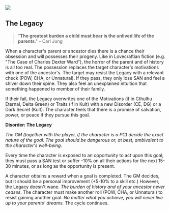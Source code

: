 ![](https://i.imgur.com/65O7BkH.jpeg)

## The Legacy

> "**The greatest burden a child must bear is the unlived life of the parents**." - Carl Jung

When a character's parent or ancestor dies there is a chance their obsession and will possesses their progeny. Like in Lovecraftian fiction (e.g. "The Case of Charles Dexter Ward"), the horror of the parent and of history is all too real. The possession replaces the target character's motivations with one of the ancestor's. The target may resist the Legacy with a relevant check (POW, CHA, or Unnatural). If they pass, they only lose SAN and feel a shiver down their spine. They also feel an unexplained intuition that something happened to member of their family.

If their fail, the Legacy overwrites one of the Motivations (if in Cthulhu Eternal, Delta Green) or Traits (if in Kult) with a new Disorder (CE, DG) or a Dark Secret (Kult). The character feels that there is a promise of salvation, power, or peace if they pursue this goal.

**Disorder: The Legacy**

*The GM (together with the player, if the character is a PC) decide the exact nature of the goal. The goal should be dangerous or, at best, ambivalent to the character's well-being*. 

Every time the character is exposed to an opportunity to act upon this goal, they must pass a SAN test or suffer -10% on all their actions for the next 15-30 minutes, or as long as the opportunity is present.

A character obtains a reward when a goal is completed. The GM decides, but it should be a personal improvement (+5-10% to a skill etc.) However, the Legacy doesn't wane. *The burden of history and of your ancestor never ceases*. The character must make another roll (POW, CHA, or Unnatural) to resist gaining another goal. *No matter what you achieve, you will never live up to your parents' dreams.* The cycle continues.






